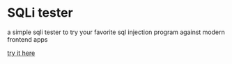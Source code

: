 # SQLi tester

a simple sqli tester to try your favorite sql injection program against modern frontend apps

[try it here](https://richard-juan.com/sql-tester/)
